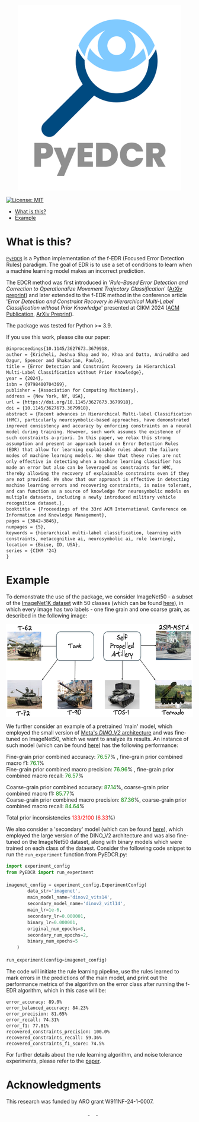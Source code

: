 <p align="center">
    <img alt="Logo" src="images/logo-transparent-png.png" width="440" height="500"/>
</p>

<!-- [![pages-build-deployment](https://github.com/krichelj/PyDiffGame/actions/workflows/pages/pages-build-deployment/badge.svg)](https://github.com/krichelj/PyDiffGame/actions/workflows/pages/pages-build-deployment) -->

[![License: MIT](https://img.shields.io/badge/License-MIT-yellow.svg)](https://opensource.org/licenses/MIT)

- [What is this?](#what-is-this)
- [Example](#example)

# What is this?

[`PyEDCR`](https://github.com/lab-v2/metacognitive_error_detection_and_correction_v2/tree/master) is a Python implementation of the f-EDR (Focused Error Detection Rules) paradigm. The goal of EDR is to use a set of conditions to learn when a machine learning model makes an incorrect prediction. 

The EDCR method was first introduced in '_Rule-Based Error Detection and Correction to Operationalize Movement Trajectory Classification_' ([ArXiv preprint](https://arxiv.org/abs/2308.14250)) and later extended to the f-EDR method in the conference article '_Error Detection and Constraint Recovery in Hierarchical Multi-Label Classification without Prior Knowledge_' presented at CIKM 2024 ([ACM Publication](https://dl.acm.org/doi/10.1145/3627673.3679918), [ArXiv Preprint](https://arxiv.org/abs/2407.15192)).

The package was tested for Python >= 3.9.

If you use this work, please cite our paper:
```
@inproceedings{10.1145/3627673.3679918,
author = {Kricheli, Joshua Shay and Vo, Khoa and Datta, Aniruddha and Ozgur, Spencer and Shakarian, Paulo},
title = {Error Detection and Constraint Recovery in Hierarchical Multi-Label Classification without Prior Knowledge},
year = {2024},
isbn = {9798400704369},
publisher = {Association for Computing Machinery},
address = {New York, NY, USA},
url = {https://doi.org/10.1145/3627673.3679918},
doi = {10.1145/3627673.3679918},
abstract = {Recent advances in Hierarchical Multi-label Classification (HMC), particularly neurosymbolic-based approaches, have demonstrated improved consistency and accuracy by enforcing constraints on a neural model during training. However, such work assumes the existence of such constraints a-priori. In this paper, we relax this strong assumption and present an approach based on Error Detection Rules (EDR) that allow for learning explainable rules about the failure modes of machine learning models. We show that these rules are not only effective in detecting when a machine learning classifier has made an error but also can be leveraged as constraints for HMC, thereby allowing the recovery of explainable constraints even if they are not provided. We show that our approach is effective in detecting machine learning errors and recovering constraints, is noise tolerant, and can function as a source of knowledge for neurosymbolic models on multiple datasets, including a newly introduced military vehicle recognition dataset.},
booktitle = {Proceedings of the 33rd ACM International Conference on Information and Knowledge Management},
pages = {3842–3846},
numpages = {5},
keywords = {hierarchical multi-label classification, learning with constraints, metacognitive ai, neurosymbolic ai, rule learning},
location = {Boise, ID, USA},
series = {CIKM '24}
}
```

# Example

To demonstrate the use of the package, we consider ImageNet50 - a subset of the [ImageNet1K dataset](https://www.image-net.org/index.php) with 50 classes (which can be found [here](https://huggingface.co/datasets/skricheli2/ImageNet50)), in which every image has two labels - one fine grain and one coarse grain, as described in the following image:

<p align="center">
    <img alt="ImageNet100" src="figs/spa_tank_diagram.PNG" width="600" height="250"/>
</p>

We further consider an example of a pretrained 'main' model, which employed the small version of [Meta's _DINO_V2_ architecture](https://dinov2.metademolab.com/) and was fine-tuned on ImageNet50, which we want to analyze its results. An instance of such model (which can be found [here](https://huggingface.co/skricheli2/dinov2_vits14_imagenet_lr1e-06_BCE)) has the following performance:

Fine-grain prior combined accuracy: <span style="color:green">76.57</span>% , fine-grain prior combined macro f1: <span style="color:green">76.1</span>%\
Fine-grain prior combined macro precision: <span style="color:green">76.96</span>% , fine-grain prior combined macro recall: <span style="color:green">76.57</span>%

Coarse-grain prior combined accuracy: <span style="color:green">87.14</span>%, coarse-grain prior combined macro f1: <span style="color:green">85.77</span>%\
Coarse-grain prior combined macro precision: <span style="color:green">87.36</span>%, coarse-grain prior combined macro recall: <span style="color:green">84.64</span>%

Total prior inconsistencies <span style="color:red">133/2100</span> (<span style="color:red">6.33</span>%)

We also consider a 'secondary' model (which can be found [here](https://huggingface.co/skricheli2/dinov2_vitl14_imagenet_lr1e-06_BCE)), which employed the large version of the DINO_V2 architecture and was also fine-tuned on the ImageNet50 dataset, along with binary models which were trained on each class of the dataest.
Consider the following code snippet to run the `run_experiment` function from PyEDCR.py:

```python
import experiment_config
from PyEDCR import run_experiment

imagenet_config = experiment_config.ExperimentConfig(
        data_str='imagenet',
        main_model_name='dinov2_vits14',
        secondary_model_name='dinov2_vitl14',
        main_lr=1e-6,
        secondary_lr=0.000001,
        binary_lr=0.000001,
        original_num_epochs=8,
        secondary_num_epochs=2,
        binary_num_epochs=5
    )

run_experiment(config=imagenet_config)
```

The code will initiate the rule learning pipeline, use the rules learned to mark errors in the predictions of the main model, and print out the performance metrics of the algorithm on the error class after running the f-EDR algorithm, which in this case will be:

```
error_accuracy: 89.0%
error_balanced_accuracy: 84.23%
error_precision: 81.65%
error_recall: 74.31%
error_f1: 77.81%
recovered_constraints_precision: 100.0%
recovered_constraints_recall: 59.36%
recovered_constraints_f1_score: 74.5%
```

For further details about the rule learning algorithm, and noise tolerance experiments, please refer to the [paper](https://arxiv.org/abs/2407.15192).

# Acknowledgments

This research was funded by ARO grant W911NF-24-1-0007.

<p align="center">
<a href="https://arl.devcom.army.mil/who-we-are/aro/">
<img src="https://cdn.shopify.com/s/files/1/1095/6418/files/ASU-sun-devils-new-logo.jpg?v=1481918145" height="150"  alt=""/>
</a>
&emsp;
<a href="https://arl.devcom.army.mil/who-we-are/aro/">
<img src="https://upload.wikimedia.org/wikipedia/commons/3/3e/ARO_Logo.png" height="150"  alt=""/>
</a>
&emsp;
&emsp;
<a href="https://labs.engineering.asu.edu/labv2/">
<img src="https://labs.engineering.asu.edu/labv2/wp-content/uploads/sites/82/2022/03/logo_LabV2-1-1000x510.png" height="150"  alt=""/>
</a>
</p>